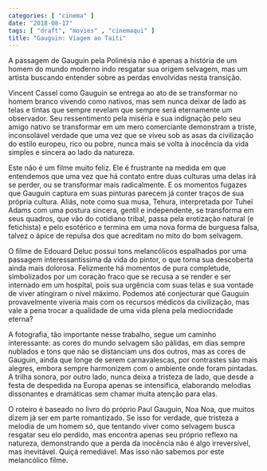 ```yaml
---
categories: [ "cinema" ]
date: "2018-08-17"
tags: [ "draft", "movies" , "cinemaqui" ]
title: "Gauguin: Viagem ao Taiti"
---
```

A passagem de Gauguin pela Polinésia não é apenas a história de um
homem do mundo moderno indo resgatar sua origem selvagem, mas um artista
buscando entender sobre as perdas envolvidas nesta transição.

Vincent Cassel como Gauguin se entrega ao ato de se transformar no homem
branco vivendo como nativos, mas sem nunca deixar de lado as telas e
tintas que sempre revelam que sempre será eternamente um observador. Seu
ressentimento pela miséria e sua indignação pelo seu amigo nativo se
transformar em um mero comerciante demonstram a triste, inconsolável
verdade que uma vez que se viveu sob as asas da civilização do estilo
europeu, rico ou pobre, nunca mais se volta à inocência da vida simples
e sincera ao lado da natureza.

Este não é um filme muito feliz. Ele é frustrante na medida em que
entendemos que uma vez que há contato entre duas culturas uma delas irá
se perder, ou se transformar mais radicalmente. E os momentos fugazes
que Gauguin captura em suas pinturas parecem já conter traços de sua
própria cultura. Aliás, note como sua musa, Tehura, interpretada por
Tuheï Adams com uma postura sincera, gentil e independente, se transforma
em seus quadros, que vão do cotidiano tribal, passa pela erotização
natural (e fetichista) e pelo esotérico e termina em uma nova forma de
burguesa falsa, talvez o ápice de repulsa dos que acreditam no mito do
bom selvagem.

O filme de Edouard Deluc possui tons melancólicos espalhados por uma
passagem interessantíssima da vida do pintor, o que torna sua descoberta
ainda mais dolorosa. Felizmente há momentos de pura completude,
simbolizados por um coração fraco que se recusa a se render e ser
internado em um hospital, pois sua urgência com suas telas e sua vontade
de viver atingiram o nível máximo. Podemos até conjecturar que Gauguin
provavelmente viveria mais com os recursos médicos da civilização,
mas vale a pena trocar a qualidade de uma vida plena pela mediocridade
eterna?

A fotografia, tão importante nesse trabalho, segue um caminho
interessante: as cores do mundo selvagem são pálidas, em dias sempre
nublados e tons que não se distanciam uns dos outros, mas as cores de
Gauguin, ainda que longe de serem carnavalescas, por contrastes são mais
alegres, embora sempre harmonizem com o ambiente onde foram pintadas. A
trilha sonora, por outro lado, nunca deixa a tristeza de lado, que desde
a festa de despedida na Europa apenas se intensifica, elaborando melodias
dissonantes e dramáticas sem chamar muita atenção para elas.

O roteiro é baseado no livro do próprio Paul Gauguin, Noa Noa, que
muitos dizem já ser em parte romantizado. Se isso for verdade, que
tristeza a melodia de um homem só, que tentando viver como selvagem
busca resgatar seu elo perdido, mas encontra apenas seu próprio
reflexo na natureza, demonstrando que a perda da inocência não é
algo irreversível, mas inevitável. Quiçá remediável. Mas isso não
sabemos por este melancólico filme.
